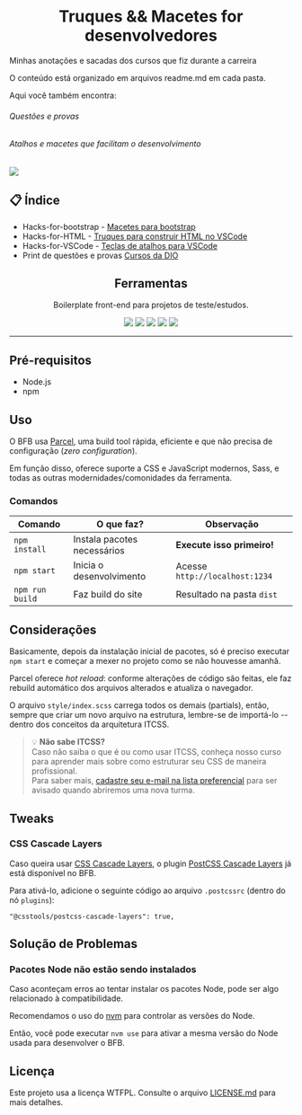 <h1 align="center"> Truques && Macetes for desenvolvedores</h1>

Minhas anotações e sacadas dos cursos que fiz durante a carreira

O conteúdo está organizado em arquivos readme.md em cada pasta.

Aqui você também encontra:

###### Questões e provas
###### Atalhos e macetes que facilitam o desenvolvimento

<img src="https://img.shields.io/badge/issue-opened">

<h2 align="left"> 📋 Índice</h2>
 
* Hacks-for-bootstrap - <a href="https://github.com/HeberSilverio/Tricks-and-hacks-for-developers/blob/master/Hacks-for-Bootstrap/README.md">Macetes para bootstrap</a> 
* Hacks-for-HTML - <a href="https://github.com/BoyFlash/Tricks-and-hacks-for-developers/blob/main/Hacks-for-HTML/README.md">Truques para construir HTML no VSCode</a> 
* Hacks-for-VSCode - <a href="https://github.com/BoyFlash/Tricks-and-hacks-for-developers/blob/main/Hacks-for-VSCode/README.md">Teclas de atalhos para VSCode</a> 
* Print de questões e provas  <a href="">Cursos da DIO</a>


<h2 align="center">Ferramentas</h2>

<p align="center">Boilerplate front-end para projetos de teste/estudos.</p>

<p align="center">
  <img src="https://img.shields.io/badge/HTML-239120?style=flat&logo=html5&color=orange&logoColor=white">
  <img src="https://img.shields.io/badge/CSS-239120?style=flat&logo=css3&color=0191d5">
  <img src="https://img.shields.io/badge/JavaScript-F7DF1E?style=flat&logo=javascript&logoColor=black">
  <img src="https://img.shields.io/badge/Sass-CC6699?style=flat&logo=sass&logoColor=white">
  <img src="https://img.shields.io/github/v/release/desenvolvweb/basic-front-boilerplate?style=flat">
</p>
<hr />

## Pré-requisitos

- Node.js
- npm

## Uso

O BFB usa [Parcel](https://parceljs.org/), uma build tool rápida, eficiente e que não precisa de configuração (_zero configuration_).

Em função disso, oferece suporte a CSS e JavaScript modernos, Sass, e todas as outras modernidades/comonidades da ferramenta.

### Comandos

| Comando         | O que faz?                  | Observação                     |
| --------------- | --------------------------- | ------------------------------ |
| `npm install`   | Instala pacotes necessários | **Execute isso primeiro!**     |
| `npm start`     | Inicia o desenvolvimento    | Acesse `http://localhost:1234` |
| `npm run build` | Faz build do site           | Resultado na pasta `dist`      |

## Considerações

Basicamente, depois da instalação inicial de pacotes, só é preciso executar `npm start` e começar a mexer no projeto como se não houvesse amanhã.

Parcel oferece _hot reload_: conforme alterações de código são feitas, ele faz rebuild automático dos arquivos alterados e atualiza o navegador.

O arquivo `style/index.scss` carrega todos os demais (partials), então, sempre que criar um novo arquivo na estrutura, lembre-se de importá-lo -- dentro dos conceitos da arquitetura ITCSS.

> 💡 **Não sabe ITCSS?**<br>
> Caso não saiba o que é ou como usar ITCSS, conheça nosso curso para aprender mais sobre como estruturar seu CSS de maneira profissional.<br>
> Para saber mais, [cadastre seu e-mail na lista preferencial](https://www.cssalemdosensocomum.com.br/) para ser avisado quando abriremos uma nova turma.

## Tweaks

### CSS Cascade Layers

Caso queira usar [CSS Cascade Layers](https://css-tricks.com/css-cascade-layers/), o plugin [PostCSS Cascade Layers](https://github.com/csstools/postcss-plugins/tree/main/plugins/postcss-cascade-layers) já está disponível no BFB.

Para ativá-lo, adicione o seguinte código ao arquivo `.postcssrc` (dentro do nó `plugins`):

`"@csstools/postcss-cascade-layers": true,`

## Solução de Problemas

### Pacotes Node não estão sendo instalados

Caso aconteçam erros ao tentar instalar os pacotes Node, pode ser algo relacionado à compatibilidade.

Recomendamos o uso do [nvm](https://github.com/nvm-sh/nvm) para controlar as versões do Node.

Então, você pode executar `nvm use` para ativar a mesma versão do Node usada para desenvolver o BFB.

## Licença

Este projeto usa a licença WTFPL. Consulte o arquivo [LICENSE.md](LICENSE.md) para mais detalhes.
